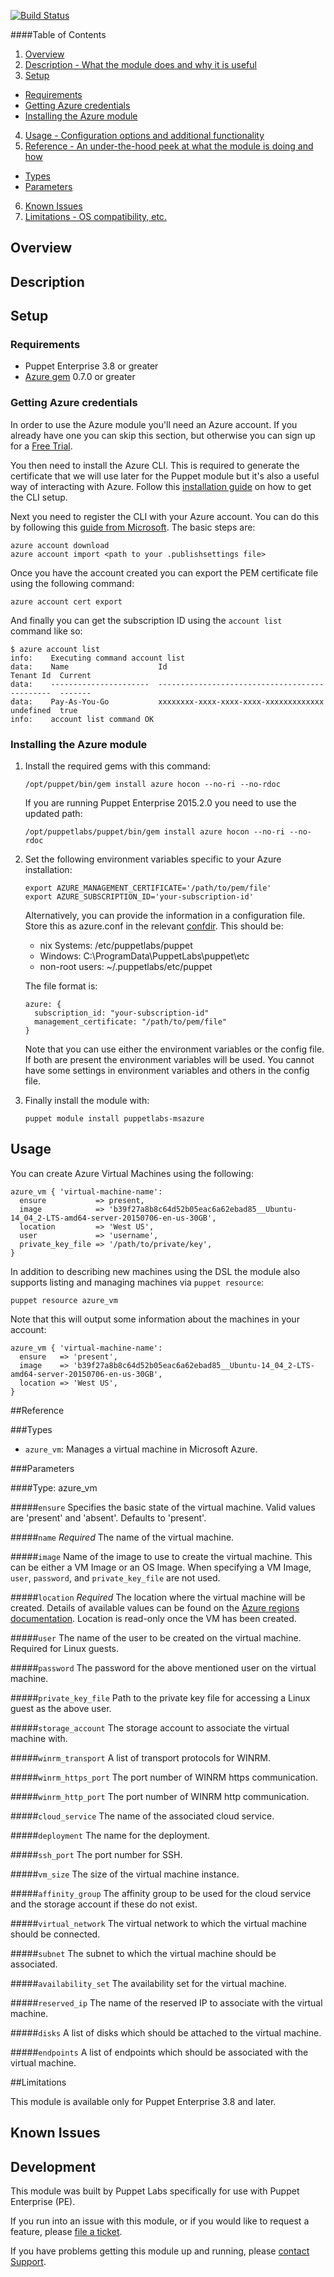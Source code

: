 [![Build
Status](https://magnum.travis-ci.com/puppetlabs/puppetlabs-msazure.svg?token=RqtxRv25TsPVz69Qso5L)](https://magnum.travis-ci.com/puppetlabs/puppetlabs-msazure)

####Table of Contents

1. [Overview](#overview)
2. [Description - What the module does and why it is useful](#module-description)
3. [Setup](#setup)
  * [Requirements](#requirements)
  * [Getting Azure credentials](#getting-azure-credentials)
  * [Installing the Azure module](#installing-the-azure-module)
4. [Usage - Configuration options and additional functionality](#usage)
5. [Reference - An under-the-hood peek at what the module is doing and how](#reference)
  * [Types](#types)
  * [Parameters](#parameters)
6. [Known Issues](#known-issues)
7. [Limitations - OS compatibility, etc.](#limitations)

## Overview


## Description

## Setup

### Requirements

* Puppet Enterprise 3.8 or greater
* [Azure gem](https://rubygems.org/gems/azure) 0.7.0 or greater

### Getting Azure credentials

In order to use the Azure module you'll need an Azure account. If you
already have one you can skip this section, but otherwise you can sign
up for a [Free Trial](http://azure.microsoft.com/en-gb/).

You then need to install the Azure CLI. This is required to
generate the certificate that we will use later for the Puppet module
but it's also a useful way of interacting with Azure. Follow this
[installation
guide](https://azure.microsoft.com/en-gb/documentation/articles/xplat-cli-install/)
on how to get the CLI setup.

Next you need to register the CLI with your Azure account. You can do
this by following this [guide from
Microsoft](https://azure.microsoft.com/en-gb/documentation/articles/xplat-cli-connect/).
The basic steps are:

~~~
azure account download
azure account import <path to your .publishsettings file>
~~~

Once you have the account created you can export the PEM certificate file
using the following command:

~~~
azure account cert export
~~~

And finally you can get the subscription ID using the `account list` command
like so:

~~~
$ azure account list
info:    Executing command account list
data:    Name                    Id                                     Tenant Id  Current
data:    ----------------------  -------------------------------------  ---------  -------
data:    Pay-As-You-Go           xxxxxxxx-xxxx-xxxx-xxxx-xxxxxxxxxxxxx  undefined  true
info:    account list command OK
~~~

### Installing the Azure module

1. Install the required gems with this command:

   ~~~
   /opt/puppet/bin/gem install azure hocon --no-ri --no-rdoc
   ~~~

   If you are running Puppet Enterprise 2015.2.0 you need to use the
updated path:

   ~~~
   /opt/puppetlabs/puppet/bin/gem install azure hocon --no-ri --no-rdoc
   ~~~

2. Set the following environment variables specific to your Azure
   installation:

   ~~~
   export AZURE_MANAGEMENT_CERTIFICATE='/path/to/pem/file'
   export AZURE_SUBSCRIPTION_ID='your-subscription-id'
   ~~~

   Alternatively, you can provide the information in a configuration file. Store this as azure.conf in the relevant [confdir](https://docs.puppetlabs.com/puppet/latest/reference/dirs_confdir.html). This should be:

   * nix Systems: /etc/puppetlabs/puppet
   * Windows: C:\ProgramData\PuppetLabs\puppet\etc
   * non-root users: ~/.puppetlabs/etc/puppet

   The file format is:

   ~~~
   azure: {
     subscription_id: "your-subscription-id"
     management_certificate: "/path/to/pem/file"
   }
   ~~~

   Note that you can use either the environment variables or the config file. If both are present the environment variables will be used. You cannot have some settings in environment variables and others in the config file.

3. Finally install the module with:

   ~~~
   puppet module install puppetlabs-msazure
   ~~~


## Usage

You can create Azure Virtual Machines using the following:

~~~
azure_vm { 'virtual-machine-name':
  ensure           => present,
  image            => 'b39f27a8b8c64d52b05eac6a62ebad85__Ubuntu-14_04_2-LTS-amd64-server-20150706-en-us-30GB',
  location         => 'West US',
  user             => 'username',
  private_key_file => '/path/to/private/key',
}
~~~

In addition to describing new machines using the DSL the module also supports
listing and managing machines via `puppet resource`:

~~~
puppet resource azure_vm
~~~

Note that this will output some information about the machines in your
account:

~~~
azure_vm { 'virtual-machine-name':
  ensure   => 'present',
  image    => 'b39f27a8b8c64d52b05eac6a62ebad85__Ubuntu-14_04_2-LTS-amd64-server-20150706-en-us-30GB',
  location => 'West US',
}
~~~


##Reference

###Types

* `azure_vm`: Manages a virtual machine in Microsoft Azure.

###Parameters

####Type: azure_vm

#####`ensure`
Specifies the basic state of the virtual machine. Valid values are
'present' and 'absent'. Defaults to 'present'.

#####`name`
*Required* The name of the virtual machine.

#####`image`
Name of the image to use to create the virtual machine. This can be either a VM Image or an OS Image. When specifying a VM Image, `user`, `password`, and `private_key_file` are not used.

#####`location`
*Required* The location where the virtual machine will be created. Details of
available values can be found on the [Azure
regions documentation](http://azure.microsoft.com/en-gb/regions/).
Location is read-only once the VM has been created.

#####`user`
The name of the user to be created on the virtual machine. Required for Linux guests.

#####`password`
The password for the above mentioned user on the virtual machine.

#####`private_key_file`
Path to the private key file for accessing a Linux guest as the above
user.

#####`storage_account`
The storage account to associate the virtual machine with.

#####`winrm_transport`
A list of transport protocols for WINRM.

#####`winrm_https_port`
The port number of WINRM https communication.

#####`winrm_http_port`
The port number of WINRM http communication.

#####`cloud_service`
The name of the associated cloud service.

#####`deployment`
The name for the deployment.

#####`ssh_port`
The port number for SSH.

#####`vm_size`
The size of the virtual machine instance.

#####`affinity_group`
The affinity group to be used for the cloud service and the storage account if these do not exist.

#####`virtual_network`
The virtual network to which the virtual machine should be connected.

#####`subnet`
The subnet to which the virtual machine should be associated.

#####`availability_set`
The availability set for the virtual machine.

#####`reserved_ip`
The name of the reserved IP to associate with the virtual machine.

#####`disks`
A list of disks which should be attached to the virtual machine.

#####`endpoints`
A list of endpoints which should be associated with the virtual machine.


##Limitations

This module is available only for Puppet Enterprise 3.8 and later.

## Known Issues


## Development

This module was built by Puppet Labs specifically for use with Puppet Enterprise (PE).

If you run into an issue with this module, or if you would like to request a feature, please [file a ticket](https://tickets.puppetlabs.com/browse/MODULES/).

If you have problems getting this module up and running, please [contact Support](http://puppetlabs.com/services/customer-support).
